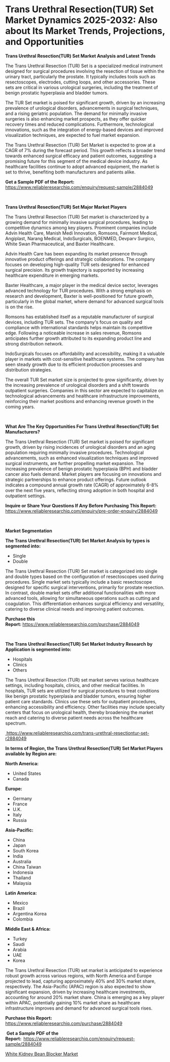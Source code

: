 <p><h1>Trans Urethral Resection(TUR) Set Market Dynamics 2025-2032: Also about Its Market Trends, Projections, and Opportunities</h1></p><p><strong>Trans Urethral Resection(TUR) Set Market Analysis and Latest Trends</strong></p>
<p><p>The Trans Urethral Resection (TUR) Set is a specialized medical instrument designed for surgical procedures involving the resection of tissue within the urinary tract, particularly the prostate. It typically includes tools such as resectoscopes, electrodes, cutting loops, and other accessories. These sets are critical in various urological surgeries, including the treatment of benign prostatic hyperplasia and bladder tumors.</p><p>The TUR Set market is poised for significant growth, driven by an increasing prevalence of urological disorders, advancements in surgical techniques, and a rising geriatric population. The demand for minimally invasive surgeries is also enhancing market prospects, as they offer quicker recovery times and reduced complications. Furthermore, technological innovations, such as the integration of energy-based devices and improved visualization techniques, are expected to fuel market expansion.</p><p>The Trans Urethral Resection (TUR) Set Market is expected to grow at a CAGR of 7% during the forecast period. This growth reflects a broader trend towards enhanced surgical efficacy and patient outcomes, suggesting a promising future for this segment of the medical device industry. As healthcare facilities continue to adopt advanced equipment, the market is set to thrive, benefiting both manufacturers and patients alike.</p></p>
<p><strong>Get a Sample PDF of the Report:&nbsp;</strong> <a href="https://www.reliableresearchiq.com/enquiry/request-sample/2884049?utm_campaign=3136&utm_medium=2&utm_source=Github&utm_content=ia&utm_term=13032025&utm_id=trans-urethral-resectiontur-set">https://www.reliableresearchiq.com/enquiry/request-sample/2884049</a></p>
<p>&nbsp;</p>
<p><strong>Trans Urethral Resection(TUR) Set Major Market Players</strong></p>
<p><p>The Trans Urethral Resection (TUR) Set market is characterized by a growing demand for minimally invasive surgical procedures, leading to competitive dynamics among key players. Prominent companies include Advin Health Care, Manish Medi Innovation, Romsons, Fairmont Medical, Angiplast, Narang Medical, IndoSurgicals, BOENMED, Devparv Surgico, White Swan Pharmaceutical, and Baxter Healthcare.</p><p>Advin Health Care has been expanding its market presence through innovative product offerings and strategic collaborations. The company focuses on developing high-quality TUR sets designed for enhanced surgical precision. Its growth trajectory is supported by increasing healthcare expenditure in emerging markets.</p><p>Baxter Healthcare, a major player in the medical device sector, leverages advanced technology for TUR procedures. With a strong emphasis on research and development, Baxter is well-positioned for future growth, particularly in the global market, where demand for advanced surgical tools is on the rise.</p><p>Romsons has established itself as a reputable manufacturer of surgical devices, including TUR sets. The company's focus on quality and compliance with international standards helps maintain its competitive edge. Following a noticeable increase in sales revenue, Romsons anticipates further growth attributed to its expanding product line and strong distribution network.</p><p>IndoSurgicals focuses on affordability and accessibility, making it a valuable player in markets with cost-sensitive healthcare systems. The company has seen steady growth due to its efficient production processes and distribution strategies.</p><p>The overall TUR Set market size is projected to grow significantly, driven by the increasing prevalence of urological disorders and a shift towards outpatient surgeries. Companies in this sector are expected to capitalize on technological advancements and healthcare infrastructure improvements, reinforcing their market positions and enhancing revenue growth in the coming years.</p></p>
<p>&nbsp;</p>
<p><strong>What Are The Key Opportunities For Trans Urethral Resection(TUR) Set Manufacturers?</strong></p>
<p><p>The Trans Urethral Resection (TUR) Set market is poised for significant growth, driven by rising incidences of urological disorders and an aging population requiring minimally invasive procedures. Technological advancements, such as enhanced visualization techniques and improved surgical instruments, are further propelling market expansion. The increasing prevalence of benign prostatic hyperplasia (BPH) and bladder cancer also fuels demand. Market players are focusing on innovations and strategic partnerships to enhance product offerings. Future outlook indicates a compound annual growth rate (CAGR) of approximately 6-8% over the next five years, reflecting strong adoption in both hospital and outpatient settings.</p></p>
<p><strong>Inquire or Share Your Questions If Any Before Purchasing This Report:</strong> <a href="https://www.reliableresearchiq.com/enquiry/pre-order-enquiry/2884049?utm_campaign=3136&utm_medium=2&utm_source=Github&utm_content=ia&utm_term=13032025&utm_id=trans-urethral-resectiontur-set">https://www.reliableresearchiq.com/enquiry/pre-order-enquiry/2884049</a></p>
<p>&nbsp;</p>
<p><strong>Market Segmentation</strong></p>
<p><strong>The Trans Urethral Resection(TUR) Set Market Analysis by types is segmented into:</strong></p>
<p><ul><li>Single</li><li>Double</li></ul></p>
<p><p>The Trans Urethral Resection (TUR) Set market is categorized into single and double types based on the configuration of resectoscopes used during procedures. Single market sets typically include a basic resectoscope designed for specific surgical interventions, primarily for prostate resection. In contrast, double market sets offer additional functionalities with more advanced tools, allowing for simultaneous operations such as cutting and coagulation. This differentiation enhances surgical efficiency and versatility, catering to diverse clinical needs and improving patient outcomes.</p></p>
<p><strong>Purchase this Report:&nbsp;</strong><a href="https://www.reliableresearchiq.com/purchase/2884049?utm_campaign=3136&utm_medium=2&utm_source=Github&utm_content=ia&utm_term=13032025&utm_id=trans-urethral-resectiontur-set">https://www.reliableresearchiq.com/purchase/2884049</a></p>
<p>&nbsp;</p>
<p><strong>The Trans Urethral Resection(TUR) Set Market Industry Research by Application is segmented into:</strong></p>
<p><ul><li>Hospitals</li><li>Clinics</li><li>Others</li></ul></p>
<p><p>The Trans Urethral Resection (TUR) set market serves various healthcare settings, including hospitals, clinics, and other medical facilities. In hospitals, TUR sets are utilized for surgical procedures to treat conditions like benign prostatic hyperplasia and bladder tumors, ensuring higher patient care standards. Clinics use these sets for outpatient procedures, enhancing accessibility and efficiency. Other facilities may include specialty centers that focus on urological health, thereby broadening the market reach and catering to diverse patient needs across the healthcare spectrum.</p></p>
<p><a href="https://www.reliableresearchiq.com/trans-urethral-resectiontur-set-r2884049?utm_campaign=3136&utm_medium=2&utm_source=Github&utm_content=ia&utm_term=13032025&utm_id=trans-urethral-resectiontur-set">&nbsp;https://www.reliableresearchiq.com/trans-urethral-resectiontur-set-r2884049</a></p>
<p><strong>In terms of Region, the Trans Urethral Resection(TUR) Set Market Players available by Region are:</strong></p>
<p>
    <p> <strong> North America: </strong>
        <ul>
            <li>United States</li>
            <li>Canada</li>
        </ul>
        </p> 
    <p> <strong> Europe: </strong>
        <ul>
            <li>Germany</li>
            <li>France</li>
            <li>U.K.</li>
            <li>Italy</li>
            <li>Russia</li>
        </ul>
        </p> 
    <p> <strong> Asia-Pacific: </strong>
        <ul>
            <li>China</li>
            <li>Japan</li>
            <li>South Korea</li>
            <li>India</li>
            <li>Australia</li>
            <li>China Taiwan</li>
            <li>Indonesia</li>
            <li>Thailand</li>
            <li>Malaysia</li>
        </ul>
        </p> 
    <p> <strong> Latin America: </strong>
        <ul>
            <li>Mexico</li>
            <li>Brazil</li>
            <li>Argentina Korea</li>
            <li>Colombia</li>
        </ul>
        </p> 
    <p> <strong> Middle East & Africa: </strong>
        <ul>
            <li>Turkey</li>
            <li>Saudi</li>
            <li>Arabia</li>
            <li>UAE</li>
            <li>Korea</li>
        </ul>
    </p>
    </p>
<p><p>The Trans Urethral Resection (TUR) set market is anticipated to experience robust growth across various regions, with North America and Europe projected to lead, capturing approximately 40% and 30% market share, respectively. The Asia-Pacific (APAC) region is also expected to show significant expansion, driven by increasing healthcare investments, accounting for around 20% market share. China is emerging as a key player within APAC, potentially gaining 10% market share as healthcare infrastructure improves and demand for advanced surgical tools rises.</p></p>
<p><strong>Purchase this Report: </strong><a href="https://www.reliableresearchiq.com/purchase/2884049?utm_campaign=3136&utm_medium=2&utm_source=Github&utm_content=ia&utm_term=13032025&utm_id=trans-urethral-resectiontur-set">https://www.reliableresearchiq.com/purchase/2884049</a></p>
<p>&nbsp;<strong>Get a Sample PDF of the Report:&nbsp;&nbsp;</strong><a href="https://www.reliableresearchiq.com/enquiry/request-sample/2884049?utm_campaign=3136&utm_medium=2&utm_source=Github&utm_content=ia&utm_term=13032025&utm_id=trans-urethral-resectiontur-set">https://www.reliableresearchiq.com/enquiry/request-sample/2884049</a></p>
<p><strong></strong></p>
<p><p><a href="https://github.com/kaqiewan/Market-Research-Report-List-1/blob/main/white-kidney-bean-blocker-market.md?utm_campaign=3136&utm_medium=2&utm_source=Github&utm_content=ia&utm_term=13032025&utm_id=trans-urethral-resectiontur-set">White Kidney Bean Blocker Market</a></p></p>